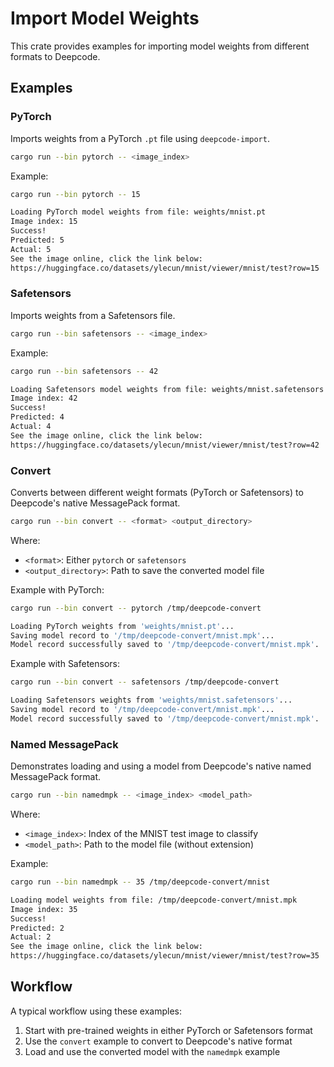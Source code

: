 # Import Model Weights

This crate provides examples for importing model weights from different formats to Deepcode.

## Examples

### PyTorch

Imports weights from a PyTorch `.pt` file using `deepcode-import`.

```bash
cargo run --bin pytorch -- <image_index>
```

Example:
```bash
cargo run --bin pytorch -- 15

Loading PyTorch model weights from file: weights/mnist.pt
Image index: 15
Success!
Predicted: 5
Actual: 5
See the image online, click the link below:
https://huggingface.co/datasets/ylecun/mnist/viewer/mnist/test?row=15
```

### Safetensors

Imports weights from a Safetensors file.

```bash
cargo run --bin safetensors -- <image_index>
```

Example:
```bash
cargo run --bin safetensors -- 42

Loading Safetensors model weights from file: weights/mnist.safetensors
Image index: 42
Success!
Predicted: 4
Actual: 4
See the image online, click the link below:
https://huggingface.co/datasets/ylecun/mnist/viewer/mnist/test?row=42
```

### Convert

Converts between different weight formats (PyTorch or Safetensors) to Deepcode's native MessagePack format.

```bash
cargo run --bin convert -- <format> <output_directory>
```

Where:
- `<format>`: Either `pytorch` or `safetensors`
- `<output_directory>`: Path to save the converted model file

Example with PyTorch:
```bash
cargo run --bin convert -- pytorch /tmp/deepcode-convert

Loading PyTorch weights from 'weights/mnist.pt'...
Saving model record to '/tmp/deepcode-convert/mnist.mpk'...
Model record successfully saved to '/tmp/deepcode-convert/mnist.mpk'.
```

Example with Safetensors:
```bash
cargo run --bin convert -- safetensors /tmp/deepcode-convert

Loading Safetensors weights from 'weights/mnist.safetensors'...
Saving model record to '/tmp/deepcode-convert/mnist.mpk'...
Model record successfully saved to '/tmp/deepcode-convert/mnist.mpk'.
```

### Named MessagePack

Demonstrates loading and using a model from Deepcode's native named MessagePack format.

```bash
cargo run --bin namedmpk -- <image_index> <model_path>
```

Where:
- `<image_index>`: Index of the MNIST test image to classify
- `<model_path>`: Path to the model file (without extension)

Example:
```bash
cargo run --bin namedmpk -- 35 /tmp/deepcode-convert/mnist

Loading model weights from file: /tmp/deepcode-convert/mnist.mpk
Image index: 35
Success!
Predicted: 2
Actual: 2
See the image online, click the link below:
https://huggingface.co/datasets/ylecun/mnist/viewer/mnist/test?row=35
```

## Workflow

A typical workflow using these examples:

1. Start with pre-trained weights in either PyTorch or Safetensors format
2. Use the `convert` example to convert to Deepcode's native format
3. Load and use the converted model with the `namedmpk` example
